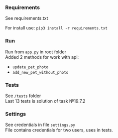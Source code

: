 ### Requirements

See requirements.txt

For install use:
`pip3 install -r requirements.txt`

### Run

Run from `app.py` in root folder\
Added 2 methods for work with api:
- `update_pet_photo`
- `add_new_pet_without_photo`

### Tests

See `/tests` folder\
Last 13 tests is solution of task №19.7.2

### Settings

See credentials in file `settings.py`\
File contains credentials for two users, uses in tests.
